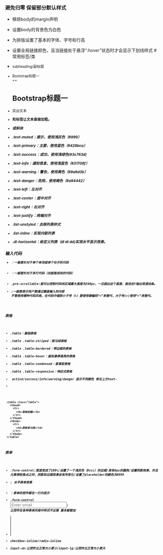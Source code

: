### 避免归零 保留部分默认样式
- 移除body的margin声明
- 设置body的背景色为白色
- 为排版设置了基本的字体、字号和行高
- 设置全局链接颜色，且当链接处于悬浮“:hover”状态时才会显示下划线样式
#常用标签/类
- <small> subheading/副标题
- <div class="h1">Bootstrap标题一</div> == <h1>Bootstrap标题一</h1>
- <p class="lead"> 突出文本
- <b>和<strong>标签让文本直接加粗。
- <em>或<i>斜体

- .text-muted：提示，使用浅灰色（#999）
- .text-primary：主要，使用蓝色（#428bca）
- .text-success：成功，使用浅绿色(#3c763d)
- .text-info：通知信息，使用浅蓝色（#31708f）
- .text-warning：警告，使用黄色（#8a6d3b）
- .text-danger：危险，使用褐色（#a94442）
- .text-left：左对齐
- .text-center：居中对齐
- .text-right：右对齐
- .text-justify：两端对齐

- .list-unstyled：去除列表样式
- .list-inline：实现内联列表
- .dl-horizontal：给定义列表（dl dt dd)实现水平显示效果。
### 输入代码
- <code>：一般是针对于单个单词或单个句子的代码
- <pre>：一般是针对于多行代码（也就是成块的代码）
- .pre-scrollable:就可以控制代码块区域最大高度为340px，一旦超出这个高度，就会在Y轴出现滚动条。
- <kbd>:一般是表示用户要通过键盘输入的内容
不管使用哪种代码风格，在代码中碰到小于号（<）要使用硬编码“&lt;”来替代，大于号(>)使用“&gt;”来替代。 
### 表格
- .table：基础表格
- .table .table-striped：斑马线表格
- .table .table-bordered：带边框的表格
- .table .table-hover：鼠标悬停高亮的表格
- .table .table-condensed：紧凑型表格
- .table .table-responsive：响应式表格
- <tr class="active"> active/success/info/warning/danger 显示不同颜色 参见上方text-
- 
```
 <table class="table">
   <thead>
     <tr>
       <th>表格标题</th>
     </tr>
   </thead>
   <tbody>
     <tr>
       <td>表格单元格</td>
     </tr>
   </tbody>
 </table>
 ```
### 表单
- .form-control:宽度变成了100%/设置了一个浅灰色（#ccc）的边框/具有4px的圆角/设置阴影效果，并且元素得到焦点之时，阴影和边框效果会有所变化/设置了placeholder的颜色为#999
- <form class="form-horizontal" role="form">: 水平表单效果
- <form class="form-inline" role="form">：表单的控件都在一行内显示
- .form-control <input type="email" class="form-control" placeholder="Enter email">: 让控件在各种表单风格中样式不出错 基本都要加
- <select multiple class="form-control">新的多行样式
- checkbox-inline/radio-inline
- input-sm:让控件比正常大小更小/input-lg:让控件比正常大小更大


























